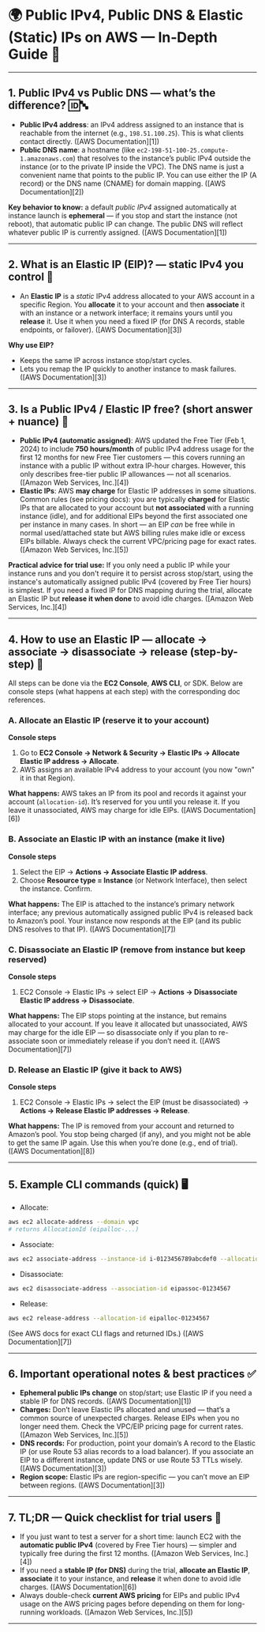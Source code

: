 

# 🌍 Public IPv4, Public DNS & Elastic (Static) IPs on AWS — In‑Depth Guide 🔎

---

## 1. Public IPv4 vs Public DNS — what’s the difference? 🆔🔤

* **Public IPv4 address**: an IPv4 address assigned to an instance that is reachable from the internet (e.g., `198.51.100.25`). This is what clients contact directly. ([AWS Documentation][1])
* **Public DNS name**: a hostname (like `ec2-198-51-100-25.compute-1.amazonaws.com`) that resolves to the instance’s public IPv4 outside the instance (or to the private IP inside the VPC). The DNS name is just a convenient name that points to the public IP. You can use either the IP (A record) or the DNS name (CNAME) for domain mapping. ([AWS Documentation][2])

**Key behavior to know:** a default *public IPv4* assigned automatically at instance launch is **ephemeral** — if you stop and start the instance (not reboot), that automatic public IP can change. The public DNS will reflect whatever public IP is currently assigned. ([AWS Documentation][1])

---

## 2. What is an Elastic IP (EIP)? — static IPv4 you control 🧲

* An **Elastic IP** is a *static* IPv4 address allocated to your AWS account in a specific Region. You **allocate** it to your account and then **associate** it with an instance or a network interface; it remains yours until you **release** it. Use it when you need a fixed IP (for DNS A records, stable endpoints, or failover). ([AWS Documentation][3])

**Why use EIP?**

* Keeps the same IP across instance stop/start cycles.
* Lets you remap the IP quickly to another instance to mask failures. ([AWS Documentation][3])

---

## 3. Is a Public IPv4 / Elastic IP free? (short answer + nuance) 💸

* **Public IPv4 (automatic assigned)**: AWS updated the Free Tier (Feb 1, 2024) to include **750 hours/month** of public IPv4 address usage for the first 12 months for new Free Tier customers — this covers running an instance with a public IP without extra IP-hour charges. However, this only describes free-tier public IP allowances — not all scenarios. ([Amazon Web Services, Inc.][4])
* **Elastic IPs**: AWS **may charge** for Elastic IP addresses in some situations. Common rules (see pricing docs): you are typically **charged** for Elastic IPs that are allocated to your account but **not associated** with a running instance (idle), and for additional EIPs beyond the first associated one per instance in many cases. In short — an EIP *can* be free while in normal used/attached state but AWS billing rules make idle or excess EIPs billable. Always check the current VPC/pricing page for exact rates. ([Amazon Web Services, Inc.][5])

**Practical advice for trial use:** If you only need a public IP while your instance runs and you don't require it to persist across stop/start, using the instance's automatically assigned public IPv4 (covered by Free Tier hours) is simplest. If you need a fixed IP for DNS mapping during the trial, allocate an Elastic IP but **release it when done** to avoid idle charges. ([Amazon Web Services, Inc.][4])

---

## 4. How to use an Elastic IP — allocate → associate → disassociate → release (step-by-step) 🔁

All steps can be done via the **EC2 Console**, **AWS CLI**, or SDK. Below are console steps (what happens at each step) with the corresponding doc references.

### A. Allocate an Elastic IP (reserve it to your account)

**Console steps**

1. Go to **EC2 Console → Network & Security → Elastic IPs → Allocate Elastic IP address → Allocate**.
2. AWS assigns an available IPv4 address to your account (you now "own" it in that Region).

**What happens:** AWS takes an IP from its pool and records it against your account (`allocation-id`). It’s reserved for you until you release it. If you leave it unassociated, AWS may charge for idle EIPs. ([AWS Documentation][6])

### B. Associate an Elastic IP with an instance (make it live)

**Console steps**

1. Select the EIP → **Actions → Associate Elastic IP address**.
2. Choose **Resource type = Instance** (or Network Interface), then select the instance. Confirm.

**What happens:** The EIP is attached to the instance’s primary network interface; any previous automatically assigned public IPv4 is released back to Amazon’s pool. Your instance now responds at the EIP (and its public DNS resolves to that IP). ([AWS Documentation][7])

### C. Disassociate an Elastic IP (remove from instance but keep reserved)

**Console steps**

1. EC2 Console → Elastic IPs → select EIP → **Actions → Disassociate Elastic IP address → Disassociate**.

**What happens:** The EIP stops pointing at the instance, but remains allocated to your account. If you leave it allocated but unassociated, AWS may charge for the idle EIP — so disassociate only if you plan to re-associate soon or immediately release if you don’t need it. ([AWS Documentation][7])

### D. Release an Elastic IP (give it back to AWS)

**Console steps**

1. EC2 Console → Elastic IPs → select the EIP (must be disassociated) → **Actions → Release Elastic IP addresses → Release**.

**What happens:** The IP is removed from your account and returned to Amazon’s pool. You stop being charged (if any), and you might not be able to get the same IP again. Use this when you’re done (e.g., end of trial). ([AWS Documentation][8])

---

## 5. Example CLI commands (quick) 🖥️

* Allocate:

```bash
aws ec2 allocate-address --domain vpc
# returns AllocationId (eipalloc-...)
```

* Associate:

```bash
aws ec2 associate-address --instance-id i-0123456789abcdef0 --allocation-id eipalloc-01234567
```

* Disassociate:

```bash
aws ec2 disassociate-address --association-id eipassoc-01234567
```

* Release:

```bash
aws ec2 release-address --allocation-id eipalloc-01234567
```

(See AWS docs for exact CLI flags and returned IDs.) ([AWS Documentation][7])

---

## 6. Important operational notes & best practices ✅

* **Ephemeral public IPs change** on stop/start; use Elastic IP if you need a stable IP for DNS records. ([AWS Documentation][1])
* **Charges:** Don’t leave Elastic IPs allocated and unused — that’s a common source of unexpected charges. Release EIPs when you no longer need them. Check the VPC/EIP pricing page for current rates. ([Amazon Web Services, Inc.][5])
* **DNS records:** For production, point your domain’s A record to the Elastic IP (or use Route 53 alias records to a load balancer). If you associate an EIP to a different instance, update DNS or use Route 53 TTLs wisely. ([AWS Documentation][3])
* **Region scope:** Elastic IPs are region-specific — you can’t move an EIP between regions. ([AWS Documentation][3])

---

## 7. TL;DR — Quick checklist for trial users 🧾

* If you just want to test a server for a short time: launch EC2 with the **automatic public IPv4** (covered by Free Tier hours) — simpler and typically free during the first 12 months. ([Amazon Web Services, Inc.][4])
* If you need a **stable IP (for DNS)** during the trial, **allocate an Elastic IP**, **associate** it to your instance, and **release** it when done to avoid idle charges. ([AWS Documentation][6])
* Always double-check **current AWS pricing** for EIPs and public IPv4 usage on the AWS pricing pages before depending on them for long-running workloads. ([Amazon Web Services, Inc.][5])

---